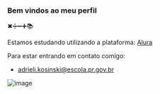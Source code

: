 ### Bem vindos ao meu perfil
✖➗➖➕📚

Estamos estudando utilizando a plataforma: [Alura](https://www.alura.com)


Para estar entrando em contato comigo:
- adrieli.kosinski@escola.pr.gov.br


![image](https://github.com/AdrieliK12/AdrieliK12/assets/142829295/9476d55a-a80c-4c34-adc9-fb79eea82719)

